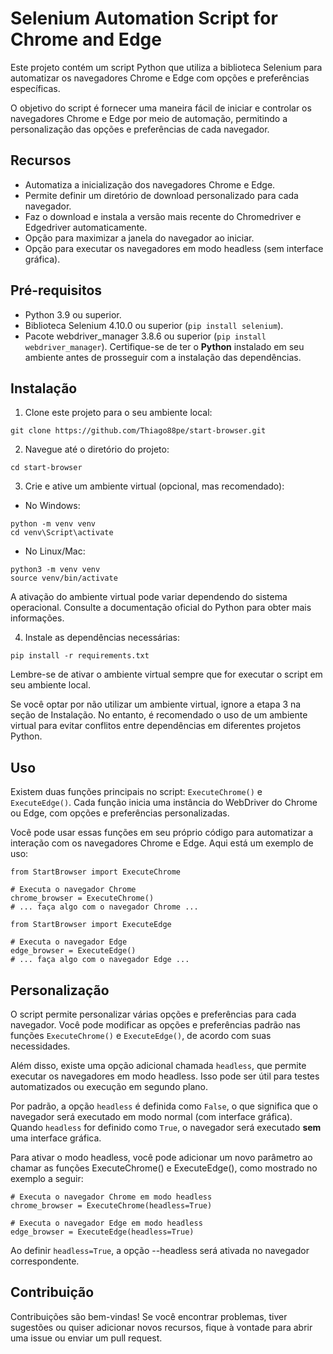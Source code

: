 # **Selenium Automation Script for Chrome and Edge**

Este projeto contém um script Python que utiliza a biblioteca Selenium para automatizar os navegadores Chrome e Edge com opções e preferências específicas.

O objetivo do script é fornecer uma maneira fácil de iniciar e controlar os navegadores Chrome e Edge por meio de automação, permitindo a personalização das opções e preferências de cada navegador.

## Recursos

* Automatiza a inicialização dos navegadores Chrome e Edge.
* Permite definir um diretório de download personalizado para cada navegador.
* Faz o download e instala a versão mais recente do Chromedriver e Edgedriver automaticamente.
* Opção para maximizar a janela do navegador ao iniciar.
* Opção para executar os navegadores em modo headless (sem interface gráfica).

## Pré-requisitos

* Python 3.9 ou superior.
* Biblioteca Selenium 4.10.0 ou superior (```pip install selenium```).
* Pacote webdriver_manager 3.8.6 ou superior (```pip install webdriver_manager```).
Certifique-se de ter o **Python** instalado em seu ambiente antes de prosseguir com a instalação das dependências.

## Instalação

1. Clone este projeto para o seu ambiente local:
```
git clone https://github.com/Thiago88pe/start-browser.git
```
2. Navegue até o diretório do projeto:
```
cd start-browser
```
3. Crie e ative um ambiente virtual (opcional, mas recomendado):
- No Windows:
```
python -m venv venv
cd venv\Script\activate
```
- No Linux/Mac:
```
python3 -m venv venv
source venv/bin/activate
```
A ativação do ambiente virtual pode variar dependendo do sistema operacional. Consulte a documentação oficial do Python para obter mais informações.

4. Instale as dependências necessárias:
```
pip install -r requirements.txt
```

Lembre-se de ativar o ambiente virtual sempre que for executar o script em seu ambiente local.

Se você optar por não utilizar um ambiente virtual, ignore a etapa 3 na seção de Instalação. No entanto, é recomendado o uso de um ambiente virtual para evitar conflitos entre dependências em diferentes projetos Python.

## Uso

Existem duas funções principais no script: ```ExecuteChrome()``` e ```ExecuteEdge()```. Cada função inicia uma instância do WebDriver do Chrome ou Edge, com opções e preferências personalizadas.

Você pode usar essas funções em seu próprio código para automatizar a interação com os navegadores Chrome e Edge. Aqui está um exemplo de uso:

```
from StartBrowser import ExecuteChrome

# Executa o navegador Chrome
chrome_browser = ExecuteChrome()
# ... faça algo com o navegador Chrome ...
```
```
from StartBrowser import ExecuteEdge

# Executa o navegador Edge
edge_browser = ExecuteEdge()
# ... faça algo com o navegador Edge ...
```
## Personalização

O script permite personalizar várias opções e preferências para cada navegador. Você pode modificar as opções e preferências padrão nas funções ```ExecuteChrome()``` e ```ExecuteEdge()```, de acordo com suas necessidades.

Além disso, existe uma opção adicional chamada ```headless```, que permite executar os navegadores em modo headless. Isso pode ser útil para testes automatizados ou execução em segundo plano.

Por padrão, a opção ```headless``` é definida como ```False```, o que significa que o navegador será executado em modo normal (com interface gráfica). Quando ```headless``` for definido como ```True```, o navegador será executado **sem** uma interface gráfica.

Para ativar o modo headless, você pode adicionar um novo parâmetro ao chamar as funções ExecuteChrome() e ExecuteEdge(), como mostrado no exemplo a seguir:

```
# Executa o navegador Chrome em modo headless
chrome_browser = ExecuteChrome(headless=True)
```
```
# Executa o navegador Edge em modo headless
edge_browser = ExecuteEdge(headless=True)
```

Ao definir ```headless=True```, a opção --headless será ativada no navegador correspondente.

## Contribuição

Contribuições são bem-vindas! Se você encontrar problemas, tiver sugestões ou quiser adicionar novos recursos, fique à vontade para abrir uma issue ou enviar um pull request.